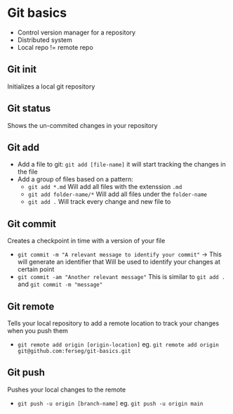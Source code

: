 # Git basics

- Control version manager for a repository
- Distributed system
- Local repo != remote repo

## Git init
Initializes a local git repository

## Git status
Shows the un-commited changes in your repository

## Git add
- Add a file to git: `git add [file-name]` it will start tracking the changes in the file
- Add a group of files based on a pattern: 
  - `git add *.md` Will add all files with the extenssion `.md`
  - `git add folder-name/*` Will add all files under the `folder-name`
  - `git add .` Will track every change and new file to 

## Git commit
Creates a checkpoint in time with a version of your file
- `git commit -m "A relevant message to identify your commit"` -> This will generate an identifier that Will
be used to identify your changes at certain point
- `git commit -am "Another relevant message"` This is similar to `git add .` and `git commit -m "message"` 

## Git remote
Tells your local repository to add a remote location to track your changes when you push them
- `git remote add origin [origin-location]` eg. `git remote add origin git@github.com:ferseg/git-basics.git`

## Git push
Pushes your local changes to the remote
- `git push -u origin [branch-name]` eg. `git push -u origin main`


